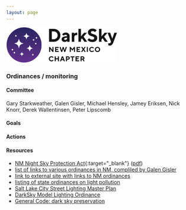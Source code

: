 ```yaml
---
layout: page
---
```


![logo](../logo.png)

### Ordinances / monitoring

#### Committee

Gary Starkweather, Galen Gisler, Michael Hensley, Jamey Eriksen, Nick Knorr, Derek Wallentinsen, Peter Lipscomb


#### Goals 

#### Actions 

#### Resources

- [NM Night Sky Protection Act](https://nmonesource.com/nmos/nmsa/en/item/4415/index.do#!fragment/zoupio-_Toc139034192/BQCwhgziBcwMYgK4DsDWszIQewE4BUBTADwBdoAvbRABwEtsBaAfX2zgEYBmATgAYuAFg48ATAEoANMmylCEAIqJCuAJ7QA5BskRCYXAiUr1WnXoMgAynlIAhdQCUAogBknANQCCAOQDCTyVIwACNoUnZxcSA){:target="_blank"} ([pdf](Night_Sky_Protection_Act.pdf))
- [list of links to various ordinances in NM, compliled by Galen Gisler](../ordinances/nm)
- [link to external site with links to NM ordinances](http://www.darkskynm.org/lightinglaws.html)
- [listing of state ordinances on light pollution](https://www.ncsl.org/environment-and-natural-resources/states-shut-out-light-pollution)
- [Salt Lake City Street Lighting Master Plan](https://www.slc.gov/utilities/wp-content/uploads/sites/22/2021/03/SLC-Lighting-MP_vs.10.pdf)
- [DarkSky Model Lighting Ordinance](https://darksky.org/resources/guides-and-how-tos/model-lighting-ordinances/)
- [General Code: dark sky preservation](https://www.generalcode.com/blog/dark-sky-preservation-and-light-pollution-legislation/)



